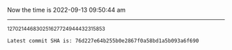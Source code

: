 Now the time is 2022-09-13 09:50:44 am

---

<small>127021446830251627724944432315853</small>

```txt
Latest commit SHA is: 76d227e64b255b0e2867f0a58bd1a5b093a6f690
```
